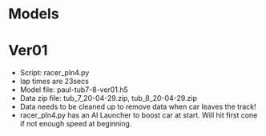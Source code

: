# Models


# Ver01
- Script: racer_pln4.py
- lap times are 23secs
- Model file: paul-tub7-8-ver01.h5
- Data zip file: tub_7_20-04-29.zip, tub_8_20-04-29.zip
- Data needs to be cleaned up to remove data when car leaves the track!
- racer_pln4.py has an AI Launcher to boost car at start.  Will hit first cone if not enough speed at beginning.
